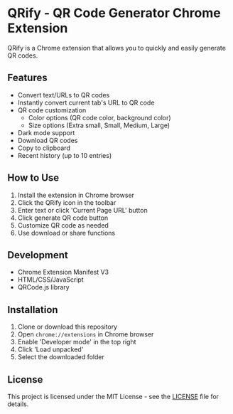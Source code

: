 # QRify - QR Code Generator Chrome Extension

QRify is a Chrome extension that allows you to quickly and easily generate QR codes.

## Features

- Convert text/URLs to QR codes
- Instantly convert current tab's URL to QR code
- QR code customization
  - Color options (QR code color, background color)
  - Size options (Extra small, Small, Medium, Large)
- Dark mode support
- Download QR codes
- Copy to clipboard
- Recent history (up to 10 entries)

## How to Use

1. Install the extension in Chrome browser
2. Click the QRify icon in the toolbar
3. Enter text or click 'Current Page URL' button
4. Click generate QR code button
5. Customize QR code as needed
6. Use download or share functions

## Development

- Chrome Extension Manifest V3
- HTML/CSS/JavaScript
- QRCode.js library

## Installation

1. Clone or download this repository
2. Open `chrome://extensions` in Chrome browser
3. Enable 'Developer mode' in the top right
4. Click 'Load unpacked'
5. Select the downloaded folder

## License
This project is licensed under the MIT License - see the [LICENSE](LICENSE) file for details.